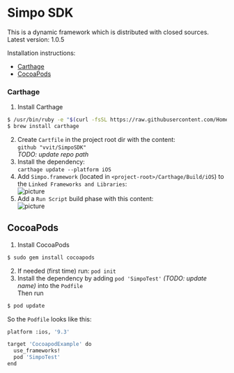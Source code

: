 # Simpo SDK

This is a dynamic framework which is distributed with closed sources.  
Latest version: 1.0.5

Installation instructions:
- [Carthage](#carthage)
- [CocoaPods](#cocoapods)

### Carthage

1. Install Carthage  
```bash
$ /usr/bin/ruby -e "$(curl -fsSL https://raw.githubusercontent.com/Homebrew/install/master/install)"
$ brew install carthage
```
2. Create `Cartfile` in the project root dir with the content:  
`github "vvit/SimpoSDK"`  
_TODO: update repo path_  
3. Install the dependency:  
`carthage update --platform iOS`
4. Add `Simpo.framework` (located in `<project-root>/Carthage/Build/iOS`) to the `Linked Frameworks and Libraries`:  
![picture](https://github.com/vvit/SimpoSDK/blob/master/carthage1.png)
5. Add a `Run Script` build phase with this content:  
![picture](https://github.com/vvit/SimpoSDK/blob/master/carthage2.png)


## CocoaPods

1. Install CocoaPods  
```bash
$ sudo gem install cocoapods
```
2. If needed (first time) run: `pod init`
3. Install the dependency by adding `pod 'SimpoTest'` _(TODO: update name)_ into the `Podfile`  
Then run
```bash
$ pod update
```

So the `Podfile` looks like this:  
```bash
platform :ios, '9.3'

target 'CocoapodExample' do
  use_frameworks!
  pod 'SimpoTest'
end
````
